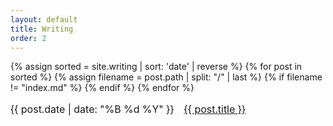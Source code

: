 ```yaml
---
layout: default
title: Writing
order: 2
---
```



<style>
table.custom {
  border: 0px solid black;
}
table.custom * :nth-child(even) {
  background-color: transparent;
}
table.custom * {
  padding: 0;
  background-color: transparent;
  border: 0px solid black;
}
</style>

<table class='custom'>
  {% assign sorted = site.writing | sort: 'date' | reverse %}
  {% for post in sorted %}
    <tr>
      {% assign filename = post.path | split: "/" | last %}
      {% if filename != "index.md" %}
        <td style='text-align:right; padding-right:1em'>{{ post.date | date: "%B %d %Y" }}</td> <td><a href="{{ post.url }}">{{ post.title }}</a></td>
      {% endif %}
    </tr>
  {% endfor %}
</table>
